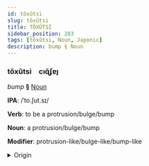 ```yaml
---
id: tôxûtsi
slug: tôxûtsi
title: TÔXÛTSİ
sidebar_position: 283
tags: [tôxûtsi, Noun, Japonic]
description: bump § Noun
---
```


### tôxûtsi&emsp;<span kind="abugida">cıɋ̆ʄɐȷ</span>

*bump* **§** [Noun](../../tags/Noun)

**IPA**: /ˈto.ʃut.sɪ/

**Verb**: to be a protrusion/bulge/bump

**Noun**: a protrusion/bulge/bump

**Modifier**: protrusion-like/bulge-like/bump-like

<details>
    <summary>Origin</summary>
    Japanese とっしゅつ tosshutsu [to̞ɕːɯ̟̊ᵝt͡sɨᵝ]<br/>
    <em>Japonic Language Family</em>
</details>